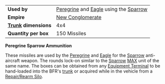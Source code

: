 |                                                 |                                                                                                        |
| ----------------------------------------------- | ------------------------------------------------------------------------------------------------------ |
| **Used by**                                     | [Peregrine](../vehicles/Peregrine.md) and [Eagle](../vehicles/Eagle.md) using the [Sparrow](../items/Sparrow.md) |
| **Empire**                                      | [New Conglomerate](../etc/New_Conglomerate.md)                                                         |
| **[Trunk](../terminology/Trunk.md) dimensions** | 4x4                                                                                                    |
| **Quantity per box**                            | 150 Missiles                                                                                           |

**Peregrine Sparrow Ammunition**

These missiles are used by the [Peregrine](../vehicles/Peregrine.md) and
[Eagle](../vehicles/Eagle.md) for the [Sparrow](../items/Sparrow.md)
anti-aircraft weapon. The rounds lock-on similar to the
[Sparrow](../items/Sparrow.md) [MAX](../items/Mechanized_Assault_Exo-Suit.md)
unit of the same name. The boxes can be obtained from any
[Equipment Terminal](../items/Equipment_Terminal.md) to be hand-loaded into the
BFR's [trunk](../terminology/Trunk.md) or acquired while in the vehicle from a
[Repair/Rearm Silo](../items/Repair_Rearm_Silo.md).



